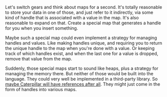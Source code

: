Let's switch gears and think about maps for a second. It's totally reasonable to
store your data in one of those, and just refer to it indirectly, via some kind
of handle that is associated with a value in the map. It's also reasonable to
expand on that. Create a special map that generates a handle for you when you
insert something.

Maybe such a special map could even implement a strategy for managing handles
and values. Like making handles unique, and requiring you to return the unique
handle to the map when you're done with a value. Or keeping track of which
handles exist, and when the last one for a value is dropped, remove that value
from the map.

Suddenly, those special maps start to sound like heaps, plus a strategy for
managing the memory there. But neither of those would be built into the
language. They could very well be implemented in a third-party library. So
[maybe Caterpillar will have references after all](/daily/2024-10-14). They
might just come in the form of handles into various maps.
